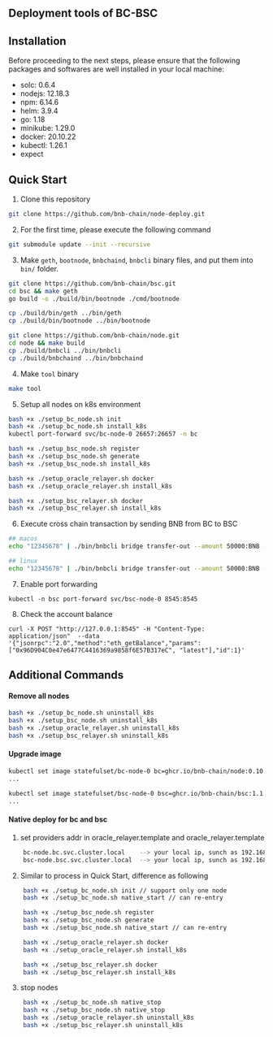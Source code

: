 ## Deployment tools of BC-BSC

## Installation

Before proceeding to the next steps, please ensure that the following packages and softwares are well installed in your local machine: 
- solc: 0.6.4
- nodejs: 12.18.3 
- npm: 6.14.6
- helm: 3.9.4
- go: 1.18
- minikube: 1.29.0
- docker: 20.10.22
- kubectl: 1.26.1
- expect

## Quick Start
1. Clone this repository
```bash
git clone https://github.com/bnb-chain/node-deploy.git
```

2. For the first time, please execute the following command
```bash
git submodule update --init --recursive
```

3. Make `geth`, `bootnode`, `bnbchaind`, `bnbcli` binary files, and put them into `bin/` folder.
```bash
git clone https://github.com/bnb-chain/bsc.git
cd bsc && make geth
go build -o ./build/bin/bootnode ./cmd/bootnode

cp ./build/bin/geth ../bin/geth
cp ./build/bin/bootnode ../bin/bootnode

git clone https://github.com/bnb-chain/node.git
cd node && make build
cp ./build/bnbcli ../bin/bnbcli
cp ./build/bnbchaind ../bin/bnbchaind
```

4. Make `tool` binary
```bash
make tool
```

5. Setup all nodes on k8s environment
```bash
bash +x ./setup_bc_node.sh init
bash +x ./setup_bc_node.sh install_k8s
kubectl port-forward svc/bc-node-0 26657:26657 -n bc

bash +x ./setup_bsc_node.sh register
bash +x ./setup_bsc_node.sh generate
bash +x ./setup_bsc_node.sh install_k8s

bash +x ./setup_oracle_relayer.sh docker
bash +x ./setup_oracle_relayer.sh install_k8s

bash +x ./setup_bsc_relayer.sh docker
bash +x ./setup_bsc_relayer.sh install_k8s
```

6. Execute cross chain transaction by sending BNB from BC to BSC
```bash
## macos
echo "12345678" | ./bin/bnbcli bridge transfer-out --amount 50000:BNB --expire-time $(date -v+300S +%s) --to 0x96D904C0e47e6477C4416369a9858f6E57B317eC  --from node0-delegator --chain-id Binance-Chain-Nile --node localhost:26657 --home ./.local/bc/node0

## linux
echo "12345678" | ./bin/bnbcli bridge transfer-out --amount 50000:BNB --expire-time $(date --date="+300 seconds" +%s) --to 0x96D904C0e47e6477C4416369a9858f6E57B317eC  --from local-user --chain-id Binance-Chain-Nile --node localhost:26657
```

7. Enable port forwarding
```
kubectl -n bsc port-forward svc/bsc-node-0 8545:8545
```

8. Check the account balance
```
curl -X POST "http://127.0.0.1:8545" -H "Content-Type: application/json"  --data '{"jsonrpc":"2.0","method":"eth_getBalance","params":["0x96D904C0e47e6477C4416369a9858f6E57B317eC", "latest"],"id":1}' 
```

## Additional Commands

#### Remove all nodes
```bash
bash +x ./setup_bc_node.sh uninstall_k8s
bash +x ./setup_bsc_node.sh uninstall_k8s
bash +x ./setup_oracle_relayer.sh uninstall_k8s
bash +x ./setup_bsc_relayer.sh uninstall_k8s
```

#### Upgrade image
```bash
kubectl set image statefulset/bc-node-0 bc=ghcr.io/bnb-chain/node:0.10.6 -n bc
...

kubectl set image statefulset/bsc-node-0 bsc=ghcr.io/bnb-chain/bsc:1.1.18_hf -n bsc
...
```

#### Native deploy for bc and bsc
1. set providers addr in oracle_relayer.template and oracle_relayer.template
```bash
    bc-node.bc.svc.cluster.local    --> your local ip, sunch as 192.168.0.100
    bsc-node.bsc.svc.cluster.local  --> your local ip, sunch as 192.168.0.100
```

2. Similar to process in Quick Start, difference as following
```bash
    bash +x ./setup_bc_node.sh init // support only one node
    bash +x ./setup_bc_node.sh native_start // can re-entry

    bash +x ./setup_bsc_node.sh register
    bash +x ./setup_bsc_node.sh generate
    bash +x ./setup_bsc_node.sh native_start // can re-entry

    bash +x ./setup_oracle_relayer.sh docker
    bash +x ./setup_oracle_relayer.sh install_k8s

    bash +x ./setup_bsc_relayer.sh docker
    bash +x ./setup_bsc_relayer.sh install_k8s
```

3. stop nodes
```bash
    bash +x ./setup_bc_node.sh native_stop 
    bash +x ./setup_bsc_node.sh native_stop
    bash +x ./setup_oracle_relayer.sh uninstall_k8s
    bash +x ./setup_bsc_relayer.sh uninstall_k8s
```